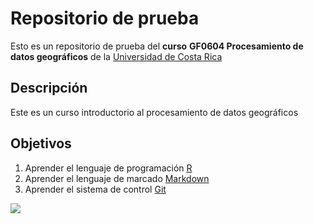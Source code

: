 # Repositorio de prueba

Esto es un repositorio de prueba del **curso** **GF0604 Procesamiento de datos geográficos** de la [Universidad de Costa Rica](https://www.ucr.ac.cr/)

## Descripción
Este es un curso introductorio al procesamiento de datos geográficos

## Objetivos
1. Aprender el lenguaje de programación [R](https://www.r-project.org/)
2. Aprender el lenguaje de marcado [Markdown](https://markdown.es/)
3. Aprender el sistema de control [Git](https://git-scm.com/)

![](https://upload.wikimedia.org/wikipedia/commons/thumb/2/2f/Hubble_ultra_deep_field.jpg/270px-Hubble_ultra_deep_field.jpg)
